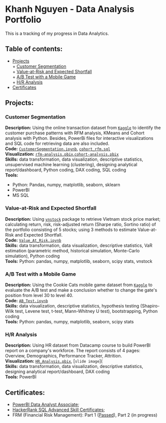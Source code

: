 # Khanh Nguyen - Data Analysis Portfolio
This is a tracking of my progress in Data Analytics.
<br>
## Table of contents:
- [Projects](#projects)<br>
            + [Customer Segmentation](#customer-segmentation)<br>
            + [Value-at-Risk and Expected Shortfall](#value-at-risk-and-expected-shortfall)<br>
            + [A/B Test with a Mobile Game](#ab-test-with-a-mobile-game)<br>
            + [H/R Analysis](#hr-analysis)<br>
- [Certificates](#certificates)

## Projects:

### Customer Segmentation
**Description:** Using the online transaction dataset from [`Kaggle`](https://www.kaggle.com/datasets/marian447/retail-store-sales-transactions) to identify the customer purchase patterns with RFM analysis, KMeans and Cohort analysis with Python. Besides, PowerBi files for interactive visualizations and SQL code for retrieving data are also included.<br>
**Code:** [`CustomerSegmentation.ipynb`](https://github.com/KhanhNguyen9108/data-analyst-portfolio/blob/main/CustomerSegmentation.ipynb), [`cohort_rfm.sql`](https://github.com/KhanhNguyen9108/data-analyst-portfolio/blob/main/cohort_rfm.sql)<br>
**Visualization:** [`rfm-analysis.pbix`](https://github.com/KhanhNguyen9108/data-analyst-portfolio/blob/main/rfm-analysis.pbix),[`cohort-analysis.pbix`](https://github.com/KhanhNguyen9108/data-analyst-portfolio/blob/main/cohort-analysis.pbix)<br>
**Skills:** data transformation, data visualization, descriptive statistics, unsupervised machine learning (clustering), designing analytical report/dashboard, Python coding, DAX coding, SQL coding <br>
**Tools:**
+ Python: Pandas, numpy, matplotlib, seaborn, sklearn
+ PowerBI
+ MS SQL 

### Value-at-Risk and Expected Shortfall
**Description:** Using [`vnstock`](https://github.com/thinh-vu/vnstock) package to retrieve Vietnam stock price market; calculating return, risk, risk-adjusted return (Sharpe ratio, Sortino ratio) of the portfolio consisting of 5 stocks; using 3 methods to estimate Value-at-Risk and Expected Shortfall.<br>
**Code:** [`Value_At_Risk.ipynb`](https://github.com/KhanhNguyen9108/data-analyst-portfolio/blob/main/Value_At_Risk.ipynb)<br>
**Skills:** data transformation, data visualization, descriptive statistics, VaR estimation (parametric method, historical simulation, Monte-Carlo simulation), Python coding <br>
**Tools:** Python: pandas, numpy, matplotlib, seaborn, scipy stats, vnstock <br>

### A/B Test with a Mobile Game
**Description:** Using the Cookie Cats mobile game dataset from [`Kaggle`](https://www.kaggle.com/datasets/mursideyarkin/mobile-games-ab-testing-cookie-cats) to evaluate the A/B test and make a conclusion whether to change the gate's position from level 30 to level 40.<br>
**Code:** [`AB_Test.ipynb`](https://github.com/KhanhNguyen9108/data-analyst-portfolio/blob/main/AB_Test.ipynb)<br>
**Skills:** data visualization, descriptive statistics, hypothesis testing (Shapiro-Wilk test, Levene test, t-test, Mann-Whitney U test), bootstrapping, Python coding <br>
**Tools:** Python: pandas, numpy, matplotlib, seaborn, scipy stats <br>

### H/R Analysis
**Description:** Using HR dataset from Datacamp course to build PowerBI report on a company's workforce. The report consists of 4 pages: Overview, Demographics, Performance Tracker, Attrition. <br>
**Visualization:** [`HR_Analysis.pbix`](https://github.com/KhanhNguyen9108/data-analyst-portfolio/blob/main/HR_Analysis.pbix), [`slide image`](<br>
**Skills:** data transformation, data visualization, descriptive statistics, designing analytical report/dashboard, DAX coding <br>
**Tools:** PowerBI<br>

## Certificates:
 - [PowerBI Data Analyst Associate](https://drive.google.com/drive/folders/1n6J0mjNSXXOoq033_Jx8PVfDPowdPbZq);
 - [HackerRank SQL Advanced Skill Certificates](https://drive.google.com/drive/folders/1XSaSUOsEM4FgxWMqnsiV99IJegNk2OaA);
 - FRM (Financial Risk Management): Part 1 ([Passed](https://drive.google.com/drive/folders/1n6J0mjNSXXOoq033_Jx8PVfDPowdPbZq)), Part 2 (in progress)

